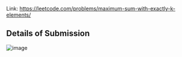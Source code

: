 Link: https://leetcode.com/problems/maximum-sum-with-exactly-k-elements/
## Details of Submission
![image](https://github.com/mgalang229/LeetCode-Maximum-Sum-With-Exactly-K-Elements/assets/51401355/9d7e9bae-1a3a-4b2f-a034-bc3a3c3d0379)
